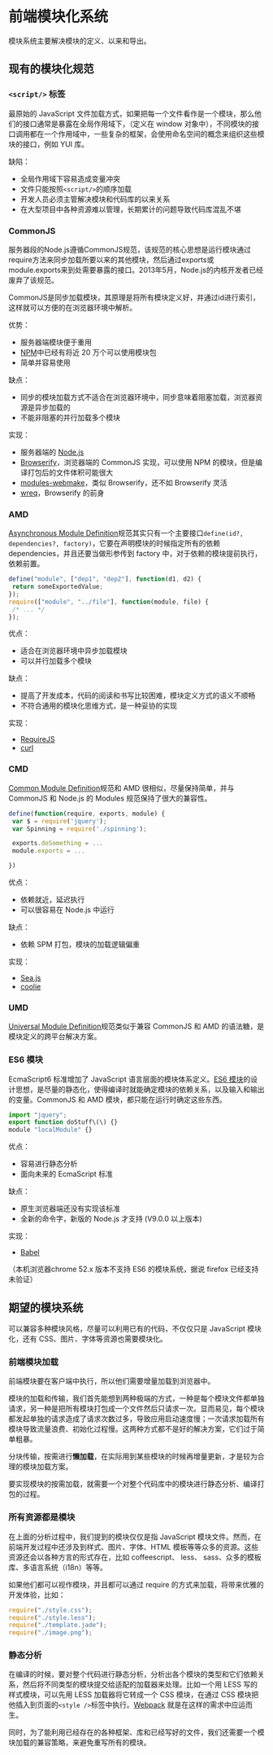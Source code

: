# 前端模块化系统

模块系统主要解决模块的定义、以来和导出。


## 现有的模块化规范

### `<script/>` 标签

最原始的 JavaScript 文件加载方式，如果把每一个文件看作是一个模块，那么他们的接口通常是暴露在全局作用域下，（定义在 window 对象中），不同模块的接口调用都在一个作用域中，一些复杂的框架，会使用命名空间的概念来组织这些模块的接口，例如 YUI 库。

缺陷：
* 全局作用域下容易造成变量冲突
* 文件只能按照`<script/>`的顺序加载
* 开发人员必须主管解决模块和代码库的以来关系
* 在大型项目中各种资源难以管理，长期累计的问题导致代码库混乱不堪



### CommonJS

服务器段的Node.js遵循CommonJS规范，该规范的核心思想是运行模块通过require方法来同步加载所要以来的其他模块，然后通过exports或module.exports来到处需要暴露的接口。2013年5月，Node.js的内核开发者已经废弃了该规范。

CommonJS是同步加载模块，其原理是将所有模块定义好，并通过id进行索引，这样就可以方便的在浏览器环境中解析。

优势：
* 服务器端模块便于重用
* [NPM](https://www.npmjs.com/)中已经有将近 20 万个可以使用模块包
* 简单并容易使用

缺点：
* 同步的模块加载方式不适合在浏览器环境中，同步意味着阻塞加载，浏览器资源是异步加载的
* 不能非阻塞的并行加载多个模块

实现：
* 服务器端的  [Node.js](http://www.nodejs.org/)
* [Browserify](http://browserify.org/)，浏览器端的 CommonJS 实现，可以使用 NPM 的模块，但是编译打包后的文件体积可能很大
* [modules-webmake](https://github.com/medikoo/modules-webmake)，类似 Browserify，还不如 Browserify 灵活
* [wreq](https://github.com/substack/wreq)，Browserify 的前身



### AMD

[Asynchronous Module Definition](https://github.com/amdjs/amdjs-api)规范其实只有一个主要接口`define(id?, dependencies?, factory)`，它要在声明模块的时候指定所有的依赖 dependencies，并且还要当做形参传到 factory 中，对于依赖的模块提前执行，依赖前置。

```js
define("module", ["dep1", "dep2"], function(d1, d2) {  
 return someExportedValue;  
});  
require(["module", "../file"], function(module, file) { 
 /* ... */ 
});
```

优点：
* 适合在浏览器环境中异步加载模块
* 可以并行加载多个模块

缺点：
* 提高了开发成本，代码的阅读和书写比较困难，模块定义方式的语义不顺畅
* 不符合通用的模块化思维方式，是一种妥协的实现

实现：
* [RequireJS](http://requirejs.org/)
* [curl](https://github.com/cujojs/curl)

### CMD

[Common Module Definition](https://github.com/cmdjs/specification/blob/master/draft/module.md)规范和 AMD 很相似，尽量保持简单，并与 CommonJS 和 Node.js 的 Modules 规范保持了很大的兼容性。

```js
define(function(require, exports, module) {
 var $ = require('jquery');
 var Spinning = require('./spinning');

 exports.doSomething = ...
 module.exports = ...

})
```

优点：
* 依赖就近，延迟执行
* 可以很容易在 Node.js 中运行

缺点：
* 依赖 SPM 打包，模块的加载逻辑偏重

实现：
* [Sea.js](http://seajs.org/)
* [coolie](https://github.com/cloudcome/coolie)

### UMD

[Universal Module Definition](https://github.com/umdjs/umd)规范类似于兼容 CommonJS 和 AMD 的语法糖，是模块定义的跨平台解决方案。

### ES6 模块

EcmaScript6 标准增加了 JavaScript 语言层面的模块体系定义。[ES6 模块](http://es6.ruanyifeng.com/#docs/module)的设计思想，是尽量的静态化，使得编译时就能确定模块的依赖关系，以及输入和输出的变量。CommonJS 和 AMD 模块，都只能在运行时确定这些东西。

```js
import "jquery";  
export function doStuff\(\) {}  
module "localModule" {}
```

优点：
* 容易进行静态分析
* 面向未来的 EcmaScript 标准

缺点：
* 原生浏览器端还没有实现该标准
* 全新的命令字，新版的 Node.js 才支持 (V9.0.0 以上版本)

实现：
* [Babel](https://babeljs.io/)

（本机浏览器chrome 52.x 版本不支持 ES6 的模块系统，据说 firefox 已经支持未验证）



## 期望的模块系统

可以兼容多种模块风格，尽量可以利用已有的代码，不仅仅只是 JavaScript 模块化，还有 CSS、图片、字体等资源也需要模块化。

### 前端模块加载

前端模块要在客户端中执行，所以他们需要增量加载到浏览器中。

模块的加载和传输，我们首先能想到两种极端的方式，一种是每个模块文件都单独请求，另一种是把所有模块打包成一个文件然后只请求一次。显而易见，每个模块都发起单独的请求造成了请求次数过多，导致应用启动速度慢；一次请求加载所有模块导致流量浪费、初始化过程慢。这两种方式都不是好的解决方案，它们过于简单粗暴。

分块传输，按需进行**懒加载**，在实际用到某些模块的时候再增量更新，才是较为合理的模块加载方案。

要实现模块的按需加载，就需要一个对整个代码库中的模块进行静态分析、编译打包的过程。

### 所有资源都是模块

在上面的分析过程中，我们提到的模块仅仅是指 JavaScript 模块文件。然而，在前端开发过程中还涉及到样式、图片、字体、HTML 模板等等众多的资源。这些资源还会以各种方言的形式存在，比如 coffeescript、 less、 sass、众多的模板库、多语言系统（i18n）等等。

如果他们都可以视作模块，并且都可以通过 require 的方式来加载，将带来优雅的开发体验，比如：

```js
require("./style.css");  
require("./style.less");  
require("./template.jade");  
require("./image.png");
```

### 静态分析

在编译的时候，要对整个代码进行静态分析，分析出各个模块的类型和它们依赖关系，然后将不同类型的模块提交给适配的加载器来处理。比如一个用 LESS 写的样式模块，可以先用 LESS 加载器将它转成一个 CSS 模块，在通过 CSS 模块把他插入到页面的`<style />`标签中执行。[Webpack](https://webpack.js.org/) 就是在这样的需求中应运而生。

同时，为了能利用已经存在的各种框架、库和已经写好的文件，我们还需要一个模块加载的兼容策略，来避免重写所有的模块。







